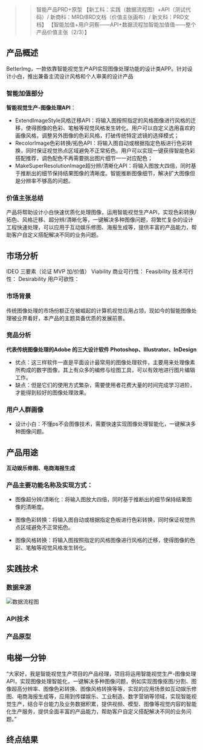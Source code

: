 >> 智能产品PRD+原型
【新工科：实践（数据流程图）+API（测试代码）/
新商科：MRD/BRD文档（价值主张画布）/
新文科：PRD文档】
【智能加值+用户洞察——API+数据流程加智能加值值——整个产品价值主张（2/3）】

## 产品概述
BetterImg，一款依靠智能视觉生产API实现图像处理功能的设计类APP。针对设计小白，推出兼备主流设计风格和个人审美的设计产品

### 智能加值部分
**智能视觉生产-图像处理API**：
- ExtendImageStyle风格迁移API：将输入图按照指定的风格图像进行风格的迁移，使得图像的色彩、笔触等视觉风格发生转化。用户可以自定义选用喜欢的画像风格，调整另外图像的色彩风格，打破传统特定滤镜的选择模式；
- RecolorImage色彩转换/拓色API：将输入图自动或根据指定色板进行色彩转换，同时保证视觉热点区域避免不正常拓色。用户可以实现一键获得智能色彩搭配推荐，调色配色不再需要挑出图片细节一一对应配色；
- MakeSuperResolutionImage超分辨/清晰化API：将输入图放大四倍，同时基于推断出的细节保持结果图像的清晰度。智能推断图像细节，解决扩大图像但是分辨率不够高的问题。

### 价值主张总结
产品将帮助设计小白快速优质化处理图像，运用智能视觉生产API，实现色彩转换/拓色、风格迁移、超分辨/清晰化等，一键解决多种图像问题，将繁忙复杂的设计工程快速处理，可以应用于互动娱乐修图、海报生成等，提供丰富的产品能力，帮助客户自定义搭配解决不同的业务问题。

## 市场分析

IDEO 三要素（论证 MVP 加/价值）
Viability 商业可行性：
Feasibility 技术可行性：
Desirability 用户可欲性：

### 市场背景
传统图像处理的市场份额正在被崛起的计算机视觉应用占领，现如今的智能图像处理被业界看好，本产品的主题具备优质的发展前景。

### 竞品分析
**代表传统图像处理的Adobe 的三大设计软件 Photoshop、Illustrator、InDesign**
+ 优点：这三样软件一直是平面设计最常用的图像处理软件，主要用来处理像素所构成的数字图像，其上有众多的编修与绘图工具，可以有效地进行图片编辑工作。
+ 缺点：但是它们的使用方式繁杂，需要使用者花费大量的时间完成学习进阶，才能得到较好的图像处理效果。
### 用户人群画像
+ 设计小白：不懂ps不会图像技术，需要快速实现图像处理智能化，一键解决多种图像问题。

## 产品用途

**互动娱乐修图、电商海报生成**

### 产品主要功能名称及实现方式：

+ 图像超分辨/清晰化：将输入图放大四倍，同时基于推断出的细节保持结果图像的清晰度。

+ 图像色彩转换：将输入图自动或根据指定色板进行色彩转换，同时保证视觉热点区域避免不正常拓色。

+ 图像风格转换：将输入图按照指定的风格图像进行风格的迁移，使得图像的色彩、笔触等视觉风格发生转化。

## 实践技术

### 数据来源
![数据流程图](https://117.28.245.92/img/raw/master/%E6%95%B0%E6%8D%AE%E6%B5%81%E7%A8%8B%E5%9B%BE.png)
### API技术

### 产品原型


## 电梯一分钟
“大家好，我是智能视觉生产项目的产品经理，项目将运用智能视觉生产-图像处理API，实现图像处理智能化，一键解决多种图像问题，例如实现图像抠图/分割、图像超高分辨率、图像色彩转换、图像风格转换等等，实现的应用场景如互动娱乐修图、电商海报生成等，应用到传媒娱乐、工业制造、数字营销等领域，实现智能视觉生产，结合平台能力及业务数据积累，提供视频、模型、图像等视觉内容的智能化生产服务，提供全面丰富的产品能力，帮助客户自定义搭配解决不同的业务问题。”

## 终点结果
